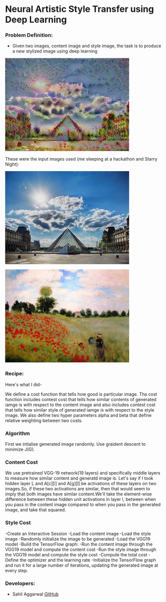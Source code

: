 # Neural Artistic Style Transfer using Deep Learning

### Problem Definition:
- Given two images, content image and style image, the task is to produce a new stylized image using deep learning

![output](output/100.png)

These were the input images used (me sleeping at a hackathon and Starry Night):

![input-content](louvre_small.jpg)

![input-style](monet.jpg)


### Recipe:

Here's what I did-

We define a cost function that tells how good is particular image. The cost function includes contest cost that tells how similar contents of generated iamge is with respect to the content image and also includes contest cost that tells how similar style of generated iamge is with respect to the style image.
We also define two hyper parameters alpha and beta that define relative weighting between two costs.

### Algorithm
First we intialise generated image randomly. Use graident descent to minimize J(G).

### Content Cost

We use pretrained VGG-19 network(19 layers) and specifically middle layers to measure how similar content and generatd image is. 
Let's say if I took hidden layer L and A[c][l] and A[g][l] be activations of these layers on two images.So, if these two activations are similar, then that would seem to imply that both images have similar content.We'll take the element-wise difference between these hidden unit activations in layer l, between when you pass in the content image compared to when you pass in the generated image, and take that squared.

### Style Cost

-Create an Interactive Session
-Load the content image
-Load the style image
-Randomly initialize the image to be generated
-Load the VGG19 model
-Build the TensorFlow graph:
-Run the content image through the VGG19 model and compute the content cost
-Run the style image through the VGG19 model and compute the style cost
-Compute the total cost
-Define the optimizer and the learning rate
-Initialize the TensorFlow graph and run it for a large number of iterations, updating the generated image at every step.

### Developers:
- Sahil Aggarwal [GitHub](https://github.com/sahilee26)
